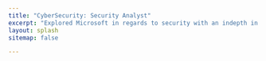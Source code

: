 ```yaml
---
title: "CyberSecurity: Security Analyst"
excerpt: "Explored Microsoft in regards to security with an indepth in Microsoft Sentinel and Microsoft Defender"
layout: splash
sitemap: false

---
```


